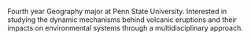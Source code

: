 Fourth year Geography major at Penn State University. Interested in studying the dynamic mechanisms behind volcanic eruptions and their impacts on environmental systems through a multidisciplinary approach. 
<!---
camillabaumer/camillabaumer is a ✨ special ✨ repository because its `README.md` (this file) appears on your GitHub profile.
You can click the Preview link to take a look at your changes.
--->
